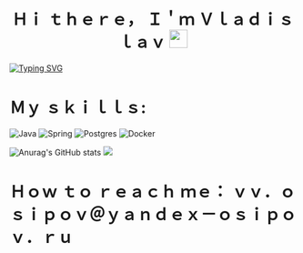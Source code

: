 <h1 align="center">Ｈｉ ｔｈｅｒｅ， Ｉ＇ｍ    Ｖｌａｄｉｓｌａｖ
<img src="https://github.com/blackcater/blackcater/raw/main/images/Hi.gif" height="32"/></h1>

<a href="https://git.io/typing-svg"><img src="https://readme-typing-svg.demolab.com?font=Fira+Code&weight=600&size=30&duration=10000&pause=5000&repeat=false&width=1500&height=100&lines=Java+developer+with+experience+in+implementing+projects+in+the+process+of+learning" alt="Typing SVG" /></a>

<h1 align="left">Ｍｙ ｓｋｉｌｌｓ:</h1>

![Java](https://img.shields.io/badge/java-%23ED8B00.svg?style=for-the-badge&logo=java&logoColor=white)
![Spring](https://img.shields.io/badge/spring-%236DB33F.svg?style=for-the-badge&logo=spring&logoColor=white)
![Postgres](https://img.shields.io/badge/postgres-%23316192.svg?style=for-the-badge&logo=postgresql&logoColor=white)
![Docker](https://img.shields.io/badge/docker-%230db7ed.svg?style=for-the-badge&logo=docker&logoColor=white)

![Anurag's GitHub stats](https://github-readme-stats.vercel.app/api?username=Bervy&show_icons=true)
![](https://github-profile-summary-cards.vercel.app/api/cards/profile-details?username=Bervy)

<h1 align="left">Ｈｏｗ ｔｏ ｒｅａｃｈ ｍｅ： ｖｖ．ｏｓｉｐｏｖ＠ｙａｎｄｅｘ－ｏｓｉｐｏｖ．ｒｕ</h1>
